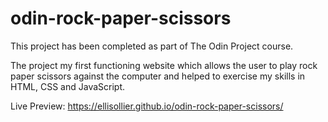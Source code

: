 # odin-rock-paper-scissors

This project has been completed as part of The Odin Project course.

The project my first functioning website which allows the user to play rock paper scissors against the computer and helped to exercise my skills in HTML, CSS and JavaScript.

Live Preview: https://ellisollier.github.io/odin-rock-paper-scissors/
